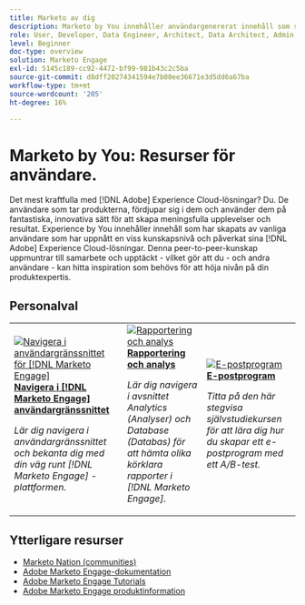 ```yaml
---
title: Marketo av dig
description: Marketo by You innehåller användargenererat innehåll som skapats av användare som har uppnått en viss kunskapsnivå och som påverkar med sina kunskaper om Adobe Marketo.
role: User, Developer, Data Engineer, Architect, Data Architect, Admin, Leader
level: Beginner
doc-type: overview
solution: Marketo Engage
exl-id: 5145c189-cc92-4472-bf99-981b43c2c5ba
source-git-commit: d8dff20274341594e7b00ee36671e3d5dd6a67ba
workflow-type: tm+mt
source-wordcount: '205'
ht-degree: 16%

---
```


# Marketo by You: Resurser för användare.

Det mest kraftfulla med [!DNL Adobe] Experience Cloud-lösningar? Du. De användare som tar produkterna, fördjupar sig i dem och använder dem på fantastiska, innovativa sätt för att skapa meningsfulla upplevelser och resultat. Experience by You innehåller innehåll som har skapats av vanliga användare som har uppnått en viss kunskapsnivå och påverkat sina [!DNL Adobe] Experience Cloud-lösningar. Denna peer-to-peer-kunskap uppmuntrar till samarbete och upptäckt - vilket gör att du - och andra användare - kan hitta inspiration som behövs för att höja nivån på din produktexpertis.

<div id="recs-overview-body-1"></div>
<div id="recs-overview-body-2"></div>
<div id="recs-overview-body-3"></div>
<div id="recs-overview-body-4"></div>
<div id="recs-overview-body-5"></div>
<div id="recs-overview-body-6"></div>

<div id="staff-picks-section">

## Personalval

<table>
<tr>
  <td>
    <a href="/help/marketo/fundamentals/ui-navigation.md">
      <img alt="Navigera i användargränssnittet för [!DNL Marketo Engage]" src="https://video.tv.adobe.com/v/3450677?format=jpeg&captions=swe" />
    </a>
    <div>
      <a href="/help/marketo/fundamentals/ui-navigation.md">
    <strong> Navigera i [!DNL Marketo Engage] användargränssnittet </strong>
    </a>
    </div>
    <p>
    <em>Lär dig navigera i användargränssnittet och bekanta dig med din väg runt [!DNL Marketo Engage] -plattformen.</em>
    <p>
  </td>
  <td>
    <a href="/help/marketo/reporting/reporting-and-analytics.md">
      <img alt="Rapportering och analys" src="https://video.tv.adobe.com/v/3446424?format=jpeg&captions=swe" />
    </a>
    <div>
      <a href="/help/marketo/reporting/reporting-and-analytics.md">
    <strong> Rapportering och analys </strong>
    </a>
    </div>
    <p>
    <em>Lär dig navigera i avsnittet Analytics (Analyser) och Database (Databas) för att hämta olika körklara rapporter i [!DNL Marketo Engage].</em>
    <p>
  </td>
  <td>
    <a href="/help/marketo/programs/email-programs.md">
      <img alt="E-postprogram" src="https://video.tv.adobe.com/v/3453371?format=jpeg&captions=swe" />
    </a>
    <div>
      <a href="/help/marketo/programs/email-programs.md">
    <strong>E-postprogram </strong>
    </a>
    </div>
    <p>
    <em>Titta på den här stegvisa självstudiekursen för att lära dig hur du skapar ett e-postprogram med ett A/B-test.</em>
    <p>
  </td>
</tr>
</table>

</div>

## Ytterligare resurser

* [Marketo Nation (communities)](https://nation.marketo.com/)
* [Adobe Marketo Engage-dokumentation](https://experienceleague.adobe.com/docs/marketo-engage.html?lang=sv-SE)
* [Adobe Marketo Engage Tutorials](https://experienceleague.adobe.com/docs/marketo-learn/tutorials/overview.html?lang=sv-SE)
* [Adobe Marketo Engage produktinformation](https://business.adobe.com/se/products/marketo/adobe-marketo.html)

